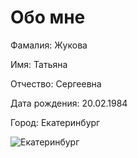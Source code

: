 # Обо мне

Фамалия:        Жукова

Имя:            Татьяна

Отчество:       Сергеевна

Дата рождения:  20.02.1984

Город:          Екатеринбург

![Екатеринбург](https://spblp.ru/wp-content/uploads/2019/10/Panorama-1200x780.jpg)